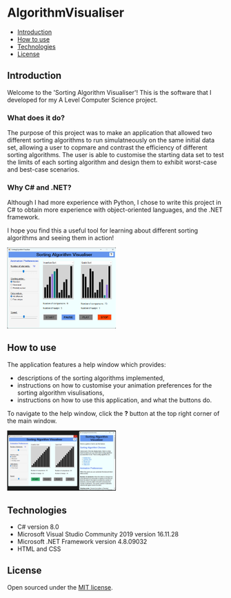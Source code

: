 # AlgorithmVisualiser
- [Introduction](#introduction)
- [How to use](#how-to-use)
- [Technologies](#technologies)
- [License](#license)

## Introduction
Welcome to the 'Sorting Algorithm Visualiser'! This is the software that I developed for my A Level Computer Science project.

### What does it do?

The purpose of this project was to make an application that allowed two different sorting algorithms to run simulatneously on the same initial data set, allowing a user to copmare and contrast the efficiency of different sorting algorithms. The user is able to customise the starting data set to test the limits of each sorting algorithm and design them to exhibit worst-case and best-case scenarios.

### Why C# and .NET?

Although I had more experience with Python, I chose to write this project in C# to obtain more experience with object-oriented languages, and the .NET framework.

I hope you find this a useful tool for learning about different sorting algorithms and seeing them in action!

<img src="https://github.com/jessicapeck/AlgorithmVisualiser/blob/main/images/sorting-algorithm-visualiser-window.png" alt="Sorting Algorithm Visualiser Window" width=50%>

## How to use
The application features a help window which provides:
- descriptions of the sorting algorithms implemented,
- instructions on how to customise your animation preferences for the sorting algorithm visulisations,
- instructions on how to use this application, and what the buttons do.

To navigate to the help window, click the **?** button at the top right corner of the main window.

<img src="https://github.com/jessicapeck/AlgorithmVisualiser/blob/main/images/help-window.png" alt="Help Window" width=50%>

## Technologies
- C# version 8.0
- Microsoft Visual Studio Community 2019 version 16.11.28
- Microsoft .NET Framework version 4.8.09032
- HTML and CSS

## License
Open sourced under the [MIT license](LICENSE.md).
